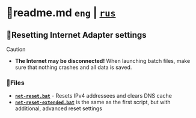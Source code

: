 # 📕readme.md `eng` | [`rus`](https://github.com/N3M1X10/windows-batch/blob/master/src/net/reset/readme-ru.md)

## 🔁Resetting Internet Adapter settings

>[!caution]
> - **The Internet may be disconnected!** When launching batch files, make sure that nothing crashes and all data is saved.

### 📁Files
- [**`net-reset.bat`**](https://github.com/N3M1X10/windows-batch/blob/master/src/net/reset/net-reset.bat) - Resets IPv4 addressees and clears DNS cache
- [**`net-reset-extended.bat`**](https://github.com/N3M1X10/windows-batch/blob/master/src/net/reset/net-reset-extended.bat) is the same as the first script, but with additional, advanced reset settings
